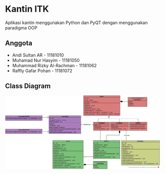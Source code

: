 # Kantin ITK
Aplikasi kantin menggunakan Python dan PyQT dengan menggunakan paradigma OOP
## Anggota
* Andi Sultan AR - 11181010
* Muhamad Nur Hasyim - 11181050
* Muhammad Rizky Al-Rachman - 11181062
* Raffly Gafar Pohan - 11181072
## Class Diagram
![Class Diagram](/class_diagram/kantin-itk.jpg)
